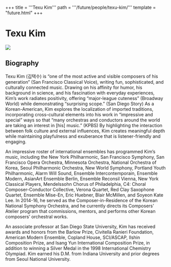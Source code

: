 +++
title = '''Texu Kim'''
path = '''/future/people/texu-kim/'''
template = "future.html"
+++

<h1>Texu Kim</h1>

<img class="speaker-photo" src="https://custom.cvent.com/C3A4539B19F74ABCB6FCE437F6BC0A74/files/event/910aaf2914d44586a56fbd0b3b2c31c0/a50d223b539f440a872c86420c2c00ae.jpg">
<h2>Biography</h2>
<p>Texu Kim (김택수) is “one of the most active and visible composers of his generation” (San Francisco Classical Voice), writing fun, sophisticated, and culturally connected music. Drawing on his affinity for humor, his background in science, and his fascination with everyday experiences, Kim’s work radiates positivity, offering “major-league cuteness” (Broadway World) while demonstrating “surprising scope.” (San Diego Story) As a Korean-American, Kim explores the localization of imported traditions, incorporating cross-cultural elements into his work in “impressive and special” ways so that “many orchestras and conductors around the world are taking an interest in [his] music.” (KPBS) By highlighting the interaction between folk culture and external influences, Kim creates meaningful depth while maintaining playfulness and exuberance that is listener-friendly and engaging.

An impressive roster of international ensembles has programmed Kim’s music, including the New York Philharmonic, San Francisco Symphony, San Francisco Opera Orchestra, Minnesota Orchestra, National Orchestra of Korea, Seoul Philharmonic Orchestra, New World Symphony, Portland Youth Philharmonic, Alarm Will Sound, Ensemble Intercontemporain, Ensemble Modern, AsianArt Ensemble Berlin, Ensemble Reconsil Vienna, New York Classical Players, Mendelssohn Chorus of Philadelphia, C4: Choral Composer-Conductor Collective, Verona Quartet, Red Clay Saxophone Quartet, Ensemble Mise-En, Eric Huebner, Blair McMillen, and Soyeon Kate Lee. In 2014-16, he served as the Composer-in-Residence of the Korean National Symphony Orchestra, and he currently directs its Composers’ Atelier program that commissions, mentors, and performs other Korean composers’ orchestral works.

An associate professor at San Diego State University, Kim has received awards and honors from the Barlow Prize, Civitella Ranieri Foundation, American Modern Ensemble, Copland House, SCI/ASCAP, Ilshin Composition Prize, and Isang Yun International Composition Prize, in addition to winning a Silver Medal in the 1998 International Chemistry Olympiad. Kim earned his D.M. from Indiana University and prior degrees from Seoul National University.</p>

